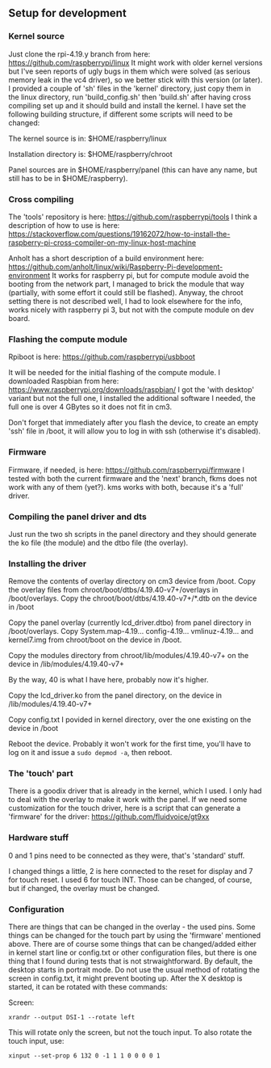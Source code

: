 ## Setup for development

### Kernel source

Just clone the rpi-4.19.y branch from here: https://github.com/raspberrypi/linux
It might work with older kernel versions but I've seen reports of ugly bugs in them which were solved (as serious memory leak in the vc4 driver), so we better stick with this version (or later).
I provided a couple of 'sh' files in the 'kernel' directory, just copy them in the linux directory, run 'build_config.sh' then 'build.sh' after having cross compiling set up and it should build and install the kernel.
I have set the following building structure, if different some scripts will need to be changed:

The kernel source is in:
$HOME/raspberry/linux

Installation directory is:
$HOME/raspberry/chroot

Panel sources are in
$HOME/raspberry/panel (this can have any name, but still has to be in $HOME/raspberry).

### Cross compiling

The 'tools' repository is here: https://github.com/raspberrypi/tools
I think a description of how to use is here: https://stackoverflow.com/questions/19162072/how-to-install-the-raspberry-pi-cross-compiler-on-my-linux-host-machine

Anholt has a short description of a build environment here: https://github.com/anholt/linux/wiki/Raspberry-Pi-development-environment
It works for raspberry pi, but for compute module avoid the booting from the network part, I managed to brick the module that way (partially, with some effort it could still be flashed).
Anyway, the chroot setting there is not described well, I had to look elsewhere for the info, works nicely with raspberry pi 3, but not with the compute module on dev board.

### Flashing the compute module

Rpiboot is here:
https://github.com/raspberrypi/usbboot

It will be needed for the initial flashing of the compute module. I downloaded Raspbian from here: https://www.raspberrypi.org/downloads/raspbian/
I got the 'with desktop' variant but not the full one, I installed the additional software I needed, the full one is over 4 GBytes so it does not fit in cm3.

Don't forget that immediately after you flash the device, to create an empty 'ssh' file in /boot, it will allow you to log in with ssh (otherwise it's disabled).

### Firmware

Firmware, if needed, is here: https://github.com/raspberrypi/firmware
I tested with both the current firmware and the 'next' branch, fkms does not work with any of them (yet?). 
kms works with both, because it's a 'full' driver.

### Compiling the panel driver and dts

Just run the two sh scripts in the panel directory and they should generate the ko file (the module) and the dtbo file (the overlay).

### Installing the driver

Remove the contents of overlay directory on cm3 device from /boot. 
Copy the overlay files from chroot/boot/dtbs/4.19.40-v7+/overlays in /boot/overlays. 
Copy the chroot/boot/dtbs/4.19.40-v7+/*.dtb on the device in /boot

Copy the panel overlay (currently lcd_driver.dtbo) from panel directory in /boot/overlays.
Copy System.map-4.19... config-4.19... vmlinuz-4.19... and kernel7.img from chroot/boot on the device in /boot.

Copy the modules directory from chroot/lib/modules/4.19.40-v7+ on the device in /lib/modules/4.19.40-v7+

By the way, 40 is what I have here, probably now it's higher.

Copy the lcd_driver.ko from the panel directory, on the device in /lib/modules/4.19.40-v7+

Copy config.txt I povided in kernel directory, over the one existing on the device in /boot

Reboot the device. Probably it won't work for the first time, you'll have to log on it and issue a `sudo depmod -a`, then reboot.

### The 'touch' part

There is a goodix driver that is already in the kernel, which I used. I only had to deal with the overlay to make it work with the panel.
If we need some customization for the touch driver, here is a script that can generate a 'firmware' for the driver: https://github.com/fluidvoice/gt9xx

### Hardware stuff

0 and 1 pins need to be connected as they were, that's 'standard' stuff.

I changed things a little, 2 is here connected to the reset for display and 7 for touch reset. I used 6 for touch INT. 
Those can be changed, of course, but if changed, the overlay must be changed.

### Configuration

There are things that can be changed in the overlay - the used pins. Some things can be changed for the touch part by using the 'firmware' mentioned above. 
There are of course some things that can be changed/added either in kernel start line or config.txt or other configuration files, but there is one thing that I found during tests that is not strwaightforward.
By default, the desktop starts in portrait mode. Do not use the usual method of rotating the screen in config.txt, it might prevent booting up.
After the X desktop is started, it can be rotated with these commands:

Screen: 

`xrandr --output DSI-1 --rotate left`

This will rotate only the screen, but not the touch input. To also rotate the touch input, use:

`xinput --set-prop 6 132 0 -1 1 1 0 0 0 0 1`